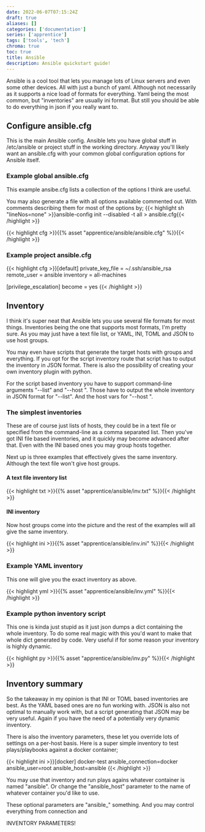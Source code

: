 ```yaml
---
date: 2022-06-07T07:15:24Z
draft: true
aliases: []
categories: ['documentation']
series: ['apprentice']
tags: ['tools', 'tech']
chroma: true
toc: true
title: Ansible
description: Ansible quickstart guide!
---
```


Ansible is a cool tool that lets you manage lots of Linux servers and even some other devices.
All with just a bunch of yaml.
Although not necessarily as it supports a nice load of formats for everything.
Yaml being the most common, but "inventories" are usually ini format.
But still you should be able to do everything in json if you really want to.

## Configure ansible.cfg
This is the main Ansible config.
Ansible lets you have global stuff in /etc/ansible or project stuff in the working directory.
Anyway you'll likely want an ansible.cfg with your common global configuration options for Ansible itself.

### Example global ansible.cfg
This example ansibe.cfg lists a collection of the options I think are useful.

You may also generate a file with all options available commented out.
With comments describing them for most of the options by;
{{< highlight sh "lineNos=none" >}}ansible-config init --disabled -t all > ansible.cfg{{< /highlight >}}

{{< highlight cfg >}}{{% asset "apprentice/ansible/ansible.cfg" %}}{{< /highlight >}}

### Example project ansible.cfg
{{< highlight cfg >}}[default]
private_key_file = ~/.ssh/ansible_rsa
remote_user = ansible
inventory = all-machines

[privilege_escalation]
become = yes
{{< /highlight >}}

## Inventory
I think it's super neat that Ansible lets you use several file formats for most things.
Inventories being the one that supports most formats, I'm pretty sure.
As you may just have a text file list, or YAML, INI, TOML and JSON to use host groups.

You may even have scripts that generate the target hosts with groups and everything.
If you opt for the script inventory route that script has to output the inventory in JSON format.
There is also the possibility of creating your own inventory plugin with python.

For the script based inventory you have to support command-line arguments "--list" and "--host <hostname>".
Those have to output the whole inventory in JSON format for "--list".
And the host vars for "--host <hostname>".

### The simplest inventories
These are of course just lists of hosts, they could be in a text file or specified from the command-line as a comma separated list.
Then you've got INI file based inventories, and it quickly may become advanced after that.
Even with the INI based ones you may group hosts together.

Next up is three examples that effectively gives the same inventory.
Although the text file won't give host groups.

#### A text file inventory list
{{< highlight txt >}}{{% asset "apprentice/ansible/inv.txt" %}}{{< /highlight >}}

#### INI inventory
Now host groups come into the picture and the rest of the examples will all give the same inventory.

{{< highlight ini >}}{{% asset "apprentice/ansible/inv.ini" %}}{{< /highlight >}}

### Example YAML inventory
This one will give you the exact inventory as above.

{{< highlight yml >}}{{% asset "apprentice/ansible/inv.yml" %}}{{< /highlight >}}

### Example python inventory script
This one is kinda just stupid as it just json dumps a dict containing the whole inventory.
To do some real magic with this you'd want to make that whole dict generated by code.
Very useful if for some reason your inventory is highly dynamic.

{{< highlight py >}}{{% asset "apprentice/ansible/inv.py" %}}{{< /highlight >}}

## Inventory summary
So the takeaway in my opinion is that INI or TOML based inventories are best.
As the YAML based ones are no fun working with.
JSON is also not optimal to manually work with, but a script generating that JSON may be very useful.
Again if you have the need of a potentially very dynamic inventory.

There is also the inventory parameters, these let you override lots of settings on a per-host basis.
Here is a super simple inventory to test plays/playbooks against a docker container;

{{< highlight ini >}}[docker]
docker-test ansible_connection=docker ansible_user=root ansible_host=ansible
{{< /highlight >}}

You may use that inventory and run plays agains whatever container is named "ansible".
Or change the "ansible_host" parameter to the name of whatever container you'd like to use.

These optional parameters are "ansible_" something.
And you may control everything from connection and 

INVENTORY PARAMETERS!
